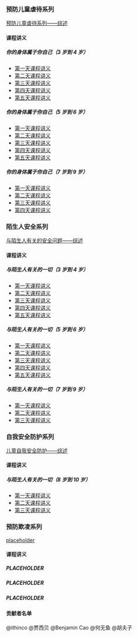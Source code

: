 ### 预防儿童虐待系列

[预防儿童虐待系列——综述](chapter1.md)

#### 课程讲义

##### 你的身体属于你自己（3 岁到 4 岁）
* [第一天课程讲义](chapter1.1.1.md)
* [第二天课程讲义](chapter1.1.2.md)
* [第三天课程讲义](chapter1.1.3.md)
* [第四天课程讲义](chapter1.1.4.md)
* [第五天课程讲义](chapter1.1.5.md)

##### 你的身体属于你自己（5 岁到 6 岁）
* [第一天课程讲义](chapter1.2.1.md)
* [第二天课程讲义](chapter1.2.2.md)
* [第三天课程讲义](chapter1.2.3.md)
* [第四天课程讲义](chapter1.2.4.md)
* [第五天课程讲义](chapter1.2.5.md)

##### 你的身体属于你自己（7 岁到 9 岁）
* [第一天课程讲义](chapter1.3.1.md)
* [第二天课程讲义](chapter1.3.2.md)
* [第三天课程讲义](chapter1.3.3.md)
* [第四天课程讲义](chapter1.3.4.md)

### 陌生人安全系列

[与陌生人有关的安全问题——综述](chapter2.md)

#### 课程讲义

##### 与陌生人有关的一切（3 岁到 4 岁）
* [第一天课程讲义](chapter2.1.1.md)
* [第二天课程讲义](chapter2.1.2.md)
* [第三天课程讲义](chapter2.1.3.md)
* [第四天课程讲义](chapter2.1.4.md)
* [第五天课程讲义](chapter2.1.5.md)

##### 与陌生人有关的一切（5 岁到 6 岁）
* [第一天课程讲义](chapter2.2.1.md)
* [第二天课程讲义](chapter2.2.2.md)
* [第三天课程讲义](chapter2.2.3.md)
* [第四天课程讲义](chapter2.2.4.md)
* [第五天课程讲义](chapter2.2.5.md)

##### 与陌生人有关的一切（7 岁到 9 岁）
* [第一天课程讲义](chapter2.3.1.md)
* [第二天课程讲义](chapter2.3.2.md)
* [第三天课程讲义](chapter2.3.3.md)

### 自我安全防护系列

[儿童自我安全防护——综述](chapter3.md)

#### 课程讲义

##### 与陌生人有关的一切（8 岁到 10 岁）

* [第一天课程讲义](chapter3.1.1.md)
* [第二天课程讲义](chapter3.1.2.md)
* [第三天课程讲义](chapter3.1.3.md)

### 预防欺凌系列

[placeholder](chapter1.md)

#### 课程讲义

##### PLACEHOLDER

##### PLACEHOLDER

##### PLACEHOLDER

#### 贡献者名单

@ithinco
@贾西贝
@Benjamin Cao
@何无鱼
@胡夫子